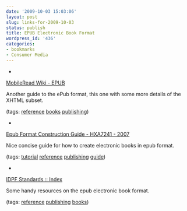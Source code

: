 ```yaml
---
date: '2009-10-03 15:03:06'
layout: post
slug: links-for-2009-10-03
status: publish
title: EPUB Electronic Book Format
wordpress_id: '436'
categories:
- bookmarks
- Consumer Media
---
```


  *


[MobileRead Wiki - EPUB](http://wiki.mobileread.com/wiki/EPUB)


Another guide to the ePub format, this one with some more details of the XHTML subset.


(tags: [reference](http://delicious.com/eob/reference) [books](http://delicious.com/eob/books) [publishing](http://delicious.com/eob/publishing))


  *


[Epub Format Construction Guide - HXA7241 - 2007](http://www.hxa.name/articles/content/epub-guide_hxa7241_2007.html)


Nice concise guide for how to create electronic books in epub format.


(tags: [tutorial](http://delicious.com/eob/tutorial) [reference](http://delicious.com/eob/reference) [publishing](http://delicious.com/eob/publishing) [guide](http://delicious.com/eob/guide))


  *


[IDPF Standards :: Index](http://www.idpf.org/forums/)


Some handy resources on the epub electronic book format.


(tags: [reference](http://delicious.com/eob/reference) [publishing](http://delicious.com/eob/publishing) [books](http://delicious.com/eob/books))




